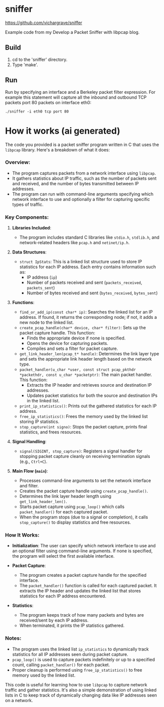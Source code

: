 # sniffer

https://github.com/vichargrave/sniffer

Example code from my Develop a Packet Sniffer with libpcap blog.

## Build

1. cd to the 'sniffer' directory.
2. Type 'make'.

## Run

Run by specifying an interface and a Berkeley packet filter expression. For 
example this statement will capture all the inbound and outbound TCP packets 
port 80 packets on interface eth0:

```
./sniffer -i eth0 tcp port 80
```

# How it works (ai generated)
The code you provided is a packet sniffer program written in C that uses the `libpcap` library. Here's a breakdown of what it does:

### Overview:
- The program captures packets from a network interface using `libpcap`.
- It gathers statistics about IP traffic, such as the number of packets sent and received, and the number of bytes transmitted between IP addresses.
- The program can run with command-line arguments specifying which network interface to use and optionally a filter for capturing specific types of traffic.

### Key Components:
1. **Libraries Included**:
   - The program includes standard C libraries like `stdio.h`, `stdlib.h`, and network-related headers like `pcap.h` and `netinet/ip.h`.
   
2. **Data Structures**:
   - `struct IpStats`: This is a linked list structure used to store IP statistics for each IP address. Each entry contains information such as:
     - IP address (`ip`)
     - Number of packets received and sent (`packets_received`, `packets_sent`)
     - Number of bytes received and sent (`bytes_received`, `bytes_sent`)

3. **Functions**:
   - `find_or_add_ip(const char* ip)`: Searches the linked list for an IP address. If found, it returns the corresponding node; if not, it adds a new node to the linked list.
   - `create_pcap_handle(char* device, char* filter)`: Sets up the packet capture handle. This function:
     - Finds the appropriate device if none is specified.
     - Opens the device for capturing packets.
     - Compiles and sets a filter for packet capture.
   - `get_link_header_len(pcap_t* handle)`: Determines the link layer type and sets the appropriate link header length based on the network type.
   - `packet_handler(u_char *user, const struct pcap_pkthdr *packethdr, const u_char *packetptr)`: The main packet handler. This function:
     - Extracts the IP header and retrieves source and destination IP addresses.
     - Updates packet statistics for both the source and destination IPs in the linked list.
   - `print_ip_statistics()`: Prints out the gathered statistics for each IP address.
   - `free_ip_statistics()`: Frees the memory used by the linked list storing IP statistics.
   - `stop_capture(int signo)`: Stops the packet capture, prints final statistics, and frees resources.

4. **Signal Handling**:
   - `signal(SIGINT, stop_capture)`: Registers a signal handler for stopping packet capture cleanly on receiving termination signals (e.g., `Ctrl+C`).

5. **Main Flow (`main`)**:
   - Processes command-line arguments to set the network interface and filter.
   - Creates the packet capture handle using `create_pcap_handle()`.
   - Determines the link layer header length using `get_link_header_len()`.
   - Starts packet capture using `pcap_loop()` which calls `packet_handler()` for each captured packet.
   - When the program stops (due to a signal or completion), it calls `stop_capture()` to display statistics and free resources.

### How It Works:
- **Initialization**: The user can specify which network interface to use and an optional filter using command-line arguments. If none is specified, the program will select the first available interface.
  
- **Packet Capture**:
  - The program creates a packet capture handle for the specified interface.
  - The `packet_handler()` function is called for each captured packet. It extracts the IP header and updates the linked list that stores statistics for each IP address encountered.

- **Statistics**:
  - The program keeps track of how many packets and bytes are received/sent by each IP address.
  - When terminated, it prints the IP statistics gathered.

### Notes:
- The program uses the linked list `ip_statistics` to dynamically track statistics for all IP addresses seen during packet capture.
- `pcap_loop()` is used to capture packets indefinitely or up to a specified count, calling `packet_handler()` for each packet.
- Proper cleanup is performed using `free_ip_statistics()` to free memory used by the linked list.

This code is useful for learning how to use `libpcap` to capture network traffic and gather statistics. It's also a simple demonstration of using linked lists in C to keep track of dynamically changing data like IP addresses seen on a network.